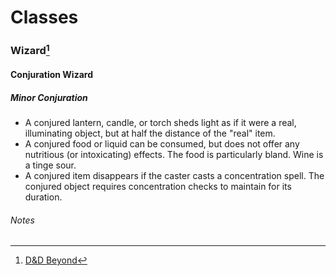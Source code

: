 Classes
======

### Wizard[^1]
#### Conjuration Wizard
##### Minor Conjuration
  * A conjured lantern, candle, or torch sheds light as if it were a real, illuminating object, but at half the distance of the "real" item.
  * A conjured food or liquid can be consumed, but does not offer any nutritious (or intoxicating) effects. The food is particularly bland. Wine is a tinge sour.
  * A conjured item disappears if the caster casts a concentration spell. The conjured object requires concentration checks to maintain for its duration.

###### Notes
[^1]: [D&D Beyond](https://www.dndbeyond.com/classes/wizard)